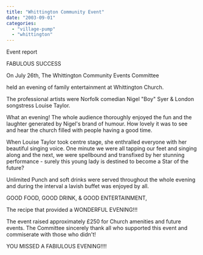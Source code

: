 ```yaml
---
title: "Whittington Community Event"
date: "2003-09-01"
categories: 
  - "village-pump"
  - "whittington"
---
```


Event report

FABULOUS SUCCESS

On July 26th, The Whittington Community Events Committee

held an evening of family entertainment at Whittington Church.

The professional artists were Norfolk comedian Nigel "Boy" Syer & London songstress Louise Taylor.

What an evening! The whole audience thoroughly enjoyed the fun and the laughter generated by Nigel's brand of humour. How lovely it was to see and hear the church filled with people having a good time.

When Louise Taylor took centre stage, she enthralled everyone with her beautiful singing voice. One minute we were all tapping our feet and singing along and the next, we were spellbound and transfixed by her stunning performance - surely this young lady is destined to become a Star of the future?

Unlimited Punch and soft drinks were served throughout the whole evening and during the interval a lavish buffet was enjoyed by all.

GOOD FOOD, GOOD DRINK, & GOOD ENTERTAINMENT,

The recipe that provided a WONDERFUL EVENING!!!

The event raised approximately £250 for Church amenities and future events. The Committee sincerely thank all who supported this event and commiserate with those who didn't!

YOU MISSED A FABIULOUS EVENING!!!!
